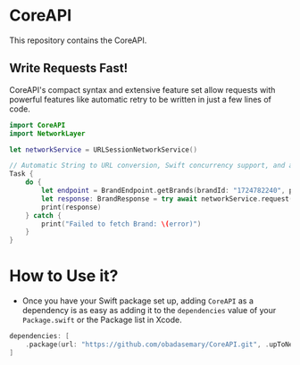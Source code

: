 # CoreAPI

This repository contains the CoreAPI.

## Write Requests Fast!

CoreAPI's compact syntax and extensive feature set allow requests with powerful features like automatic retry to be written in just a few lines of code.

```swift
import CoreAPI
import NetworkLayer

let networkService = URLSessionNetworkService()

// Automatic String to URL conversion, Swift concurrency support, and automatic retry.
Task {
    do {
        let endpoint = BrandEndpoint.getBrands(brandId: "1724782240", page: 1, perPage: 5)
        let response: BrandResponse = try await networkService.request(endpoint: endpoint, responseModel: BrandResponse.self)
        print(response)
    } catch {
        print("Failed to fetch Brand: \(error)")
    }
}
```

# How to Use it?

-  Once you have your Swift package set up, adding `CoreAPI` as a dependency is as easy as adding it to the `dependencies` value of your `Package.swift` or the Package list in Xcode.

```swift
dependencies: [
    .package(url: "https://github.com/obadasemary/CoreAPI.git", .upToNextMajor(from: "1.0.1"))
]
```
